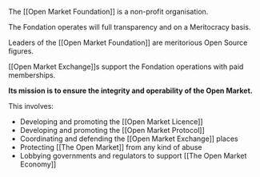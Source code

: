 The [[Open Market Foundation]] is a non-profit organisation.

The Fondation operates will full transparency and on a Meritocracy basis.

Leaders of the [[Open Market Foundation]] are meritorious Open Source figures.

[[Open Market Exchange]]s support the Fondation operations with paid memberships.

**Its mission is to ensure the integrity and operability of the Open Market.**

This involves:

- Developing and promoting the [[Open Market Licence]]
- Developing and promoting the [[Open Market Protocol]]
- Coordinating and defending the [[Open Market Exchange]] places
- Protecting [[The Open Market]] from any kind of abuse
- Lobbying governments and regulators to support [[The Open Market Economy]]
